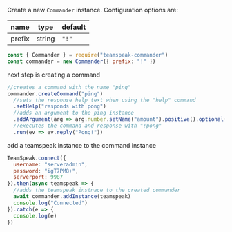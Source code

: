 Create a new `Commander` instance.
Configuration options are:

name   | type   | default
-------|--------|--------
prefix | string | `"!"`

```javascript
const { Commander } = require("teamspeak-commander")
const commander = new Commander({ prefix: "!" })
```

next step is creating a command

```javascript
//creates a command with the name "ping"
commander.createCommand("ping")
  //sets the response help text when using the "help" command
  .setHelp("responds with pong")
  //adds an argument to the ping instance
  .addArgument(arg => arg.number.setName("amount").positive().optional())
  //executes the command and response with "!pong"
  .run(ev => ev.reply("Pong!"))
```

add a teamspeak instance to the command instance

```javascript
TeamSpeak.connect({
  username: "serveradmin",
  password: "igT7PM8+",
  serverport: 9987
}).then(async teamspeak => {
  //adds the teamspeak instnace to the created commander
  await commander.addInstance(teamspeak)
  console.log("Connected")
}).catch(e => {
  console.log(e)
})
```